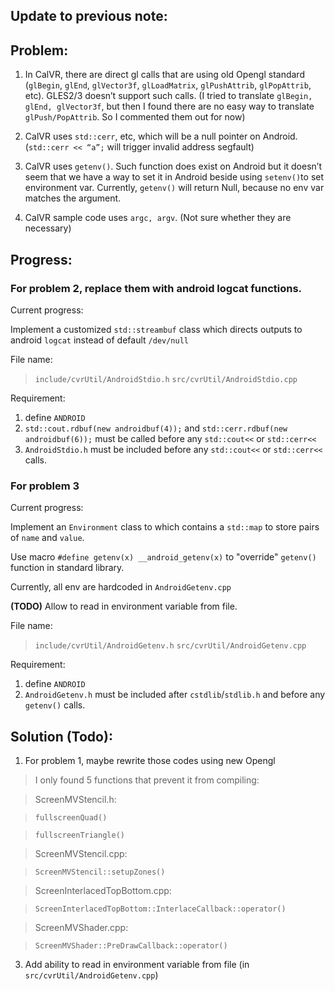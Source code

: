 ## Update to previous note: 
## Problem:
1. In CalVR, there are direct gl calls that are using old Opengl standard (`glBegin`, `glEnd`, `glVector3f`, `glLoadMatrix`, `glPushAttrib`, `glPopAttrib`, etc). 
GLES2/3 doesn’t support such calls. (I tried to translate `glBegin, glEnd, glVector3f`, but then I found there are no easy way to translate `glPush/PopAttrib`. So I commented them out for now)

2.  CalVR uses `std::cerr`, etc, which will be a null pointer on Android. (`std::cerr << “a”;` will trigger invalid address segfault)

3.  CalVR uses `getenv()`. Such function does exist on Android but it doesn’t seem that we have a way to set it in Android beside using `setenv()`to set environment var. Currently, `getenv()` will return Null, because no env var matches the argument.

4. CalVR sample code uses `argc, argv`. (Not sure whether they are necessary)




## Progress:
### For problem 2, replace them with android logcat functions.

Current progress:

Implement a customized `std::streambuf` class which directs outputs to android `logcat` instead of default `/dev/null`

File name:
> `include/cvrUtil/AndroidStdio.h`
`src/cvrUtil/AndroidStdio.cpp`

Requirement:
1. define `ANDROID`
2. `std::cout.rdbuf(new androidbuf(4));` and 
`std::cerr.rdbuf(new androidbuf(6));` 
must be called before any `std::cout<<` or `std::cerr<<`
3. `AndroidStdio.h` must be included before any `std::cout<<` or `std::cerr<<` calls.

### For problem 3 

Current progress:

Implement an `Environment` class to which contains a `std::map` to store pairs of `name` and `value`.

Use macro `#define getenv(x) __android_getenv(x)` to "override" `getenv()` function in standard library.

Currently, all env are hardcoded in `AndroidGetenv.cpp`

**(TODO)** Allow to read in environment variable from file.

File name:
> `include/cvrUtil/AndroidGetenv.h`
`src/cvrUtil/AndroidGetenv.cpp`

Requirement:
1. define `ANDROID`
2. `AndroidGetenv.h` must be included after `cstdlib`/`stdlib.h` and before any `getenv()` calls.

## Solution (Todo):

1. For problem 1, maybe rewrite those codes using new Opengl
>I only found 5 functions that prevent it from compiling:

>ScreenMVStencil.h:

> `fullscreenQuad()`

> `fullscreenTriangle()`

> ScreenMVStencil.cpp: 

> `ScreenMVStencil::setupZones()`

> ScreenInterlacedTopBottom.cpp:

> `ScreenInterlacedTopBottom::InterlaceCallback::operator()`

> ScreenMVShader.cpp: 

> `ScreenMVShader::PreDrawCallback::operator()`

3. Add ability to read in environment variable from file (in `src/cvrUtil/AndroidGetenv.cpp`)
